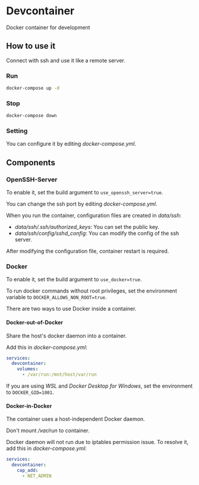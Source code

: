 # Devcontainer

Docker container for development

## How to use it

Connect with ssh and use it like a remote server.

### Run

```sh
docker-compose up -d
```

### Stop

```sh
docker-compose down
```

### Setting

You can configure it by editing *docker-compose.yml*.

## Components

### OpenSSH-Server

To enable it, set the build argument to `use_openssh_server=true`.

You can change the ssh port by editing *docker-compose.yml*.

When you run the container, configuration files are created in *data/ssh*:
* *data/ssh/.ssh/authorized_keys*: You can set the public key.
* *data/ssh/config/sshd_config*: You can modify the config of the ssh server.

After modifying the configuration file, container restart is required.

### Docker

To enable it, set the build argument to `use_docker=true`.

To run docker commands without root privileges, set the environment variable to `DOCKER_ALLOWS_NON_ROOT=true`.

There are two ways to use Docker inside a container.

#### Docker-out-of-Docker

Share the host's docker daemon into a container.

Add this in *docker-compose.yml*:
```yml
services:
  devcontainer:
    volumes:
      - /var/run:/mnt/host/var/run
```

If you are using *WSL* and *Docker Desktop for Windows*, set the environment to `DOCKER_GID=1001`.

#### Docker-in-Docker

The container uses a host-independent Docker daemon.

Don't mount */var/run* to container. 

Docker daemon will not run due to iptables permission issue. To resolve it, add this in *docker-compose.yml*:
```yml
services:
  devcontainer:
    cap_add:
      - NET_ADMIN
```
